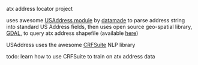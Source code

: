 atx address locator project

uses awesome [USAddress module][USAddress] by [datamade][datamade] to parse address string into
standard US Address fields, then uses open source geo-spatial library,
[GDAL][GDAL], to query atx address shapefile (available [here][atx])

USAddress uses the awesome [CRFSuite][CRFSuite] NLP library

todo: learn how to use CRFSuite to train on atx address data

[USAddress]: https://github.com/datamade/usaddress
[datamade]: http://datamade.us/
[GDAL]: http://www.gdal.org/
[atx]: http://goo.gl/M2JIme
[CRFSuite]: http://www.chokkan.org/software/crfsuite/
